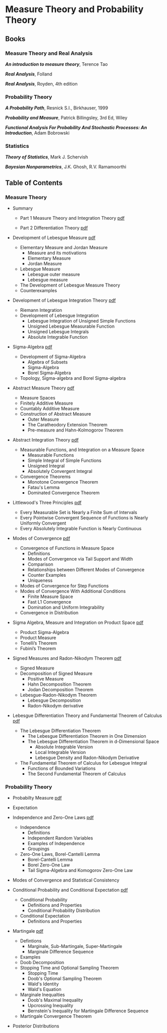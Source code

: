 # Measure Theory and Probability Theory

## Books 

### Measure Theory and Real Analysis
***An introduction to measure theory***, Terence Tao

***Real Analysis***, Folland

***Real Analysis***, Royden, 4th edition

### Probability Theory
***A Probability Path***, Resnick S.I., Birkhauser, 1999

***Probability and Measure***, Patrick Billingsley, 3rd Ed, Wiley

***Functional Analysis For Probability And Stochastic Processes: An Introduction***, Adam Bobrowski

### Statistics
***Theory of Statistics***, Mark J. Schervish

***Bayesian Nonparametrics***, J.K. Ghosh, R.V. Ramamoorthi

## Table of Contents

### Measure Theory
- Summary 
  - Part 1 Measure Theory and Integration Theory [pdf](./MT_lecture0_summary_part1.pdf)
  
  - Part 2 Differentiation Theory [pdf](./MT_lecture0_summary_part2.pdf)

- Development of Lebesgue Measure [pdf](./MT_lecture1_measure.pdf)
  - Elementary Measure and Jordan Measure 
    - Measure and its motivations
    - Elementary Measure
    - Jordan Measure
  - Lebesgue Measure
    - Lebesgue outer measure
    - Lebesgue measure
  - The Development of Lebesgue Measure Theory
  - Counterexamples

- Development of Lebesgue Integration Theory [pdf](./MT_lecture2_integration.pdf)
  - Riemann Integration
  - Development of Lebesgue Integration 
    - Lebesgue Integration of Unsigned Simple Functions
    - Unsigned Lebesgue Measurable Function
    - Unsigned Lebesgue Integrals
    - Absolute Integrable Function

- Sigma-Algebra [pdf](./MT_lecture3_sigma_algebra.pdf)
  - Development of Sigma-Algebra
    - Algebra of Subsets
    - Sigma-Algebra
    - Borel Sigma-Algebra 
  - Topology, Sigma-algebra and Borel Sigma-algebra

- Abstract Measure Theory [pdf](./MT_lecture4_abstract_measure.pdf)
  - Measure Spaces
  - Finitely Additive Measure
  - Countably Additive Measure
  - Construction of Abstract Measure
    - Outer Measure
    - The Caratheodory Extension Theorem
    - Pre-measure and Hahn-Kolmogorov Theorem

- Abstract Integration Theory [pdf](./MT_lecture5_abstract_integration.pdf)
  - Measurable Functions, and Integration on a Measure Space
    - Measurable Functions
    - Simple Integral of Simple Functions
    - Unsigned Integral 
    - Absolutely Convergent Integral 
  - Convergence Theorems
    - Monotone Convergence Theorem
    - Fatau's Lemma
    - Dominated Convergence Theorem 

- Littlewood's Three Principles [pdf](./MT_lecture6_littlewood_principle.pdf)
  - Every Measurable Set is Nearly a Finite Sum of Intervals
  - Every Pointwise Convergent Sequence of Functions is Nearly Uniformly Convergent
  - Every Absolutely Integrable Function is Nearly Continuous 

- Modes of Convergence [pdf](./MT_lecture7_convergence.pdf)
  - Convergence of Functions in Measure Space
    - Definitions 
    - Modes of Convergence via Tail Support and Width
    - Comparison
    - Relationships between Different Modes of Convergence
    - Counter Examples
    - Uniqueness
  - Modes of Convergence for Step Functions
  - Modes of Convergence With Additional Conditions
    - Finite Measure Space
    - Fast L1 Convergence
    - Domination and Uniform Integrability
  - Convergence in Distribution 

- Sigma Algebra, Measure and Integration on Product Space [pdf](./MT_lecture10_product_measure.pdf)
  - Product Sigma-Algebra
  - Product Measure
  - Tonelli’s Theorem
  - Fubini’s Theorem

- Signed Measures and Radon-Nikodym Theorem [pdf](./MT_lecture8_density_measure.pdf)
  - Signed Measure
  - Decomposition of Signed Measure
    - Positive Measure
    - Hahn Decomposition Theorem
    - Jodan Decomposition Theorem
  - Lebesgue-Radon-Nikodym Theorem
    - Lebesgue Decomposition
    - Radon-Nikodym derivative  

- Lebesgue Differentiation Theory and Fundamental Theorem of Calculus [pdf](./MT_lecture9_differentiation.pdf)
  - The Lebesgue Differentiation Theorem
    - The Lebesgue Differentiation Theorem in One Dimension
    - The Lebesgue Differentiation Theorem in d-Dimensional Space
      - Absolute Integrable Version
      - Local Integrable Version
      - Lebesgue Density and Radon-Nikodym Derivative 
  - The Fundamental Theorem of Calculus for Lebesgue Integral
    - Functions of Bounded Variations
    - The Second Fundamental Theorem of Calculus

### Probability Theory
- Probabilty Measure [pdf](./PT_lecture1_Prob_measure.pdf)

- Expectation

- Independence and Zero-One Laws [pdf](./PT_lecture3_indep_01law.pdf)
  - Independence
    - Definitions
    - Independent Random Variables
    - Examples of Independence
    - Groupings 
  - Zero-One Laws, Borel-Cantelli Lemma
    - Borel-Cantelli Lemma
    - Borel Zero-One Law
    - Tail Sigma-Algebra and Komogorov Zero-One Law

- Modes of Convergence and Statistical Consistency

- Conditional Probability and Conditional Expectation [pdf](./PT_lecture5_cond_expectation.pdf)
  - Conditional Probability
    - Definitions and Properties
    - Conditional Probability Distribution   
  - Conditional Expectation
    - Definitions and Properties 

- Martingale [pdf](./PT_lecture6_martingale.pdf)
  - Defintions
    - Marginale, Sub-Martingale, Super-Martingale
    - Marginale Difference Sequence
  - Examples
  - Doob Decomposition
  - Stopping Time and Optional Sampling Theorem
    - Stopping Time
    - Doob's Optional Sampling Theorem
    - Wald's Identity
    - Wald's Equation
  - Marginale Inequalties
    - Doob's Maximal Inequality
    - Upcrossing Inequality 
    - Bernstein's Inequality for Martingale Difference Sequence 
  - Martingale Convergence Theorem 
  
- Posterior Distributions
